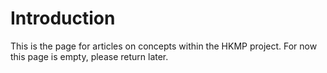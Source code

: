 # Introduction
This is the page for articles on concepts within the HKMP project. For now this page is empty, please return later.
